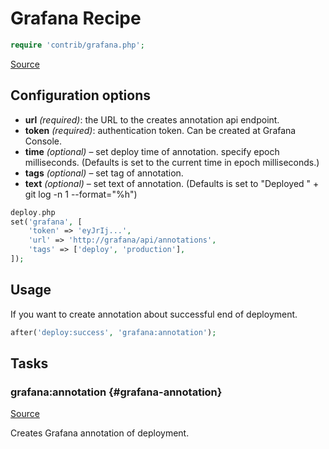 <!-- DO NOT EDIT THIS FILE! -->
<!-- Instead edit contrib/grafana.php -->
<!-- Then run bin/docgen -->

# Grafana Recipe

```php
require 'contrib/grafana.php';
```

[Source](/contrib/grafana.php)



## Configuration options
- **url** *(required)*: the URL to the creates annotation api endpoint.
- **token** *(required)*: authentication token. Can be created at Grafana Console.
- **time** *(optional)* – set deploy time of annotation. specify epoch milliseconds. (Defaults is set to the current time in epoch milliseconds.)
- **tags** *(optional)* – set tag of annotation.
- **text** *(optional)* – set text of annotation. (Defaults is set to "Deployed " + git log -n 1 --format="%h")
```php
deploy.php
set('grafana', [
    'token' => 'eyJrIj...',
    'url' => 'http://grafana/api/annotations',
    'tags' => ['deploy', 'production'],
]);
```
## Usage
If you want to create annotation about successful end of deployment.
```php
after('deploy:success', 'grafana:annotation');
```



## Tasks

### grafana\:annotation {#grafana-annotation}
[Source](https://github.com/deployphp/deployer/blob/master/contrib/grafana.php#L38)

Creates Grafana annotation of deployment.




